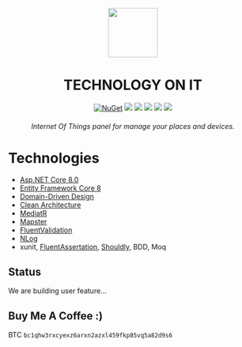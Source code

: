  <div align="center">
  <p>
    <a href="https://desk.techonit.org/" target="_blank">
      <img src="https://avatars.githubusercontent.com/u/95086346?s=200&v=4" width="100px;border-radius:50%;" />
    </a>
  </p>
  <h1>TECHNOLOGY ON IT</h1>
  <p>
    <a href="#" target="_blank"><img src="https://badges.frapsoft.com/os/v1/open-source.svg?v=103" alt="NuGet" /></a>
    <a href="desk.techonit.org" target="_blank"><img src="https://badgen.net/badge/build/passing/orange"/></a>
       <a href="https://learn.microsoft.com/en-us/aspnet/core/introduction-to-aspnet-core?view=aspnetcore-7.0" target="_blank"><img src="https://badgen.net/badge/.net/8.0/purple"/></a>
    <a href="desk.techonit.org" target="_blank"><img src="https://badgen.net/badge/version/2.0.0/red"/></a>
    <a href="#" target="_blank"><img src="https://badgen.net/npm/license/lodash"/></a>
    <a href="#buy-me-a-coffee-" target="_blank"><img src="https://badgen.net/badge/icon/buymeacoffee/green?icon=buymeacoffee&label"/></a>
  </p>
  <h6>Internet Of Things panel for manage your places and devices.</h6>
</div>

# Technologies
- [Asp.NET Core 8.0](https://learn.microsoft.com/en-us/aspnet/core/introduction-to-aspnet-core?view=aspnetcore-7.0)
- [Entity Framework Core 8](https://learn.microsoft.com/en-us/ef/core/)
- [Domain-Driven Design](https://learn.microsoft.com/en-us/dotnet/architecture/microservices/microservice-ddd-cqrs-patterns/ddd-oriented-microservice)
- [Clean Architecture](https://github.com/jasontaylordev/CleanArchitecture)
- [MediatR](https://github.com/jbogard/MediatR)
- [Mapster](https://github.com/MapsterMapper/Mapster)
- [FluentValidation](https://github.com/FluentValidation/FluentValidation)
- [NLog](https://github.com/NLog/NLog.Web)
- xunit, [FluentAssertation](https://fluentassertions.com/), [Shouldly](https://github.com/shouldly/shouldly), BDD, Moq

## Status
We are building user feature...

## Buy Me A Coffee :)
BTC 
`bc1qhw3rxcyexz6arxn2azxl459fkp85vq5a82d9s6`
